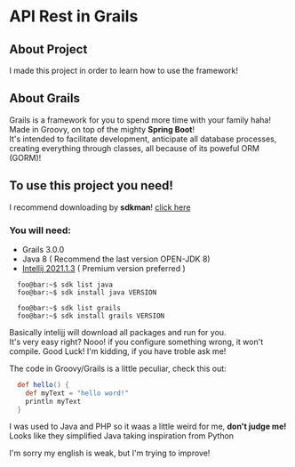 # API Rest in Grails

## About **Project**
I made this project in order to learn how to use the framework!   

## About **Grails**
Grails is a framework for you to spend more time with your family haha!  
Made in Groovy, on top of the mighty **Spring Boot**!   
It's intended to facilitate development, anticipate all database processes, creating everything through classes, all because of its poweful ORM (GORM)!

## To use this project you need!
I recommend downloading by __sdkman__! [click here][sdkman-link]

### You will need:
- Grails 3.0.0
- Java 8 ( Recommend the last version OPEN-JDK 8) 
- [Intellij 2021.1.3][intelijj-link] ( Premium version preferred )

```console
  foo@bar:~$ sdk list java
  foo@bar:~$ sdk install java VERSION
  
  foo@bar:~$ sdk list grails
  foo@bar:~$ sdk install grails VERSION
```

Basically intelijj will download all packages and run for you.  
It's very easy right? Nooo! if you configure something wrong, it won't compile. Good Luck! I'm kidding, if you have troble ask me!

The code in Groovy/Grails is a little peculiar, check this out:

```groovy
  def hello() {
    def myText = "hello word!"
    println myText
  }
```
I was used to Java and PHP so it waas a little weird for me, **don't judge me!**  
Looks like they simplified Java taking inspiration from Python

I'm sorry my english is weak, but I'm trying to improve!

[sdkman-link]:https://sdkman.io/
[intelijj-link]:https://www.jetbrains.com/idea/download/other.html
